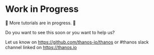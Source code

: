 # Work in Progress

🚧 More tutorials are in progress. 🚧

Do you want to see this soon or you want to help us?

Let us know on https://github.com/thanos-io/thanos or #thanos slack channel linked on https://thanos.io